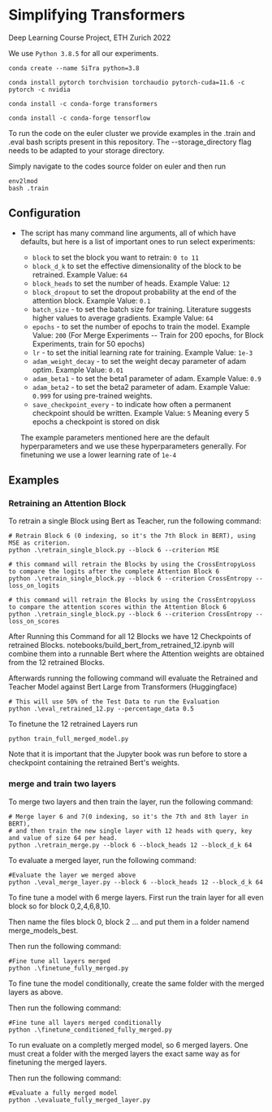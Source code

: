# Simplifying Transformers
Deep Learning Course Project, ETH Zurich 2022


We use ```Python 3.8.5``` for all our experiments.

```shell
conda create --name SiTra python=3.8

conda install pytorch torchvision torchaudio pytorch-cuda=11.6 -c pytorch -c nvidia

conda install -c conda-forge transformers

conda install -c conda-forge tensorflow
```

To run the code on the euler cluster we provide examples in the .train and .eval bash scripts present in this repository.
The --storage_directory flag needs to be adapted to your storage directory.

Simply navigate to the codes source folder on euler and then run
```shell
env2lmod
bash .train
```

## Configuration

- The script has many command line arguments, all of which have defaults, but here is a list of important ones to run select experiments:
  - ```block``` to set the block you want to retrain: ```0 to 11```
  - ```block_d_k``` to set the effective dimensionality of the block to be retrained. Example Value: ```64```
  - ```block_heads``` to set the number of heads. Example Value: ```12```
  - ```block_dropout``` to set the dropout probability at the end of the attention block. Example Value: ```0.1```
  - ```batch_size``` - to set the batch size for training. Literature suggests higher values to average gradients. Example Value: ```64```
  - ```epochs``` - to set the number of epochs to train the model. Example Value: ```200``` (For Merge Experiments -- Train for 200 epochs, for Block Experiments, train for 50 epochs)
  - ```lr``` - to set the initial learning rate for training. Example Value: ```1e-3```
  - ```adam_weight_decay``` - to set the weight decay parameter of adam optim. Example Value: ```0.01```
  - ```adam_beta1``` - to set the beta1 parameter of adam. Example Value: ```0.9```
  - ```adam_beta2``` - to set the beta2 parameter of adam. Example Value: ```0.999``` for using pre-trained weights.
  - ```save_checkpoint_every``` - to indicate how often a permanent checkpoint should be written. Example Value: ```5``` Meaning every 5 epochs a checkpoint is stored on disk
  
  The example parameters mentioned here are the default hyperparameters and we use these hyperparameters generally. For finetuning we use a lower learning rate of ```1e-4```


## Examples

### Retraining an Attention Block

To retrain a single Block using Bert as Teacher, run the following command:

```shell
# Retrain Block 6 (0 indexing, so it's the 7th Block in BERT), using MSE as criterion.
python .\retrain_single_block.py --block 6 --criterion MSE

# this command will retrain the Blocks by using the CrossEntropyLoss to compare the logits after the complete Attention Block 6
python .\retrain_single_block.py --block 6 --criterion CrossEntropy --loss_on_logits

# this command will retrain the Blocks by using the CrossEntropyLoss to compare the attention scores within the Attention Block 6
python .\retrain_single_block.py --block 6 --criterion CrossEntropy --loss_on_scores
```

After Running this Command for all 12 Blocks we have 12 Checkpoints of retrained Blocks.
notebooks/build_bert_from_retrained_12.ipynb will combine them into a runnable Bert where the Attention weights are obtained from the 12 retrained Blocks.

Afterwards running the following command will evaluate the Retrained and Teacher Model against Bert Large from Transformers (Huggingface)

```shell
# This will use 50% of the Test Data to run the Evaluation
python .\eval_retrained_12.py --percentage_data 0.5
```

To finetune the 12 retrained Layers run
```shell
python train_full_merged_model.py
```

Note that it is important that the Jupyter book was run before to store a checkpoint containing the retrained Bert's weights.

### merge and train two layers

To merge two layers and then train the layer, run the following command:

```shell
# Merge layer 6 and 7(0 indexing, so it's the 7th and 8th layer in BERT), 
# and then train the new single layer with 12 heads with query, key and value of size 64 per head.
python .\retrain_merge.py --block 6 --block_heads 12 --block_d_k 64
```

To evaluate a merged layer, run the following command:

```shell
#Evaluate the layer we merged above
python .\eval_merge_layer.py --block 6 --block_heads 12 --block_d_k 64
```

To fine tune a model with 6 merge layers. First run the train layer for all even block so for block 0,2,4,6,8,10.

Then name the files block 0, block 2 ... and put them in a folder namend merge_models_best. 

Then run the following command:
```shell
#Fine tune all layers merged
python .\finetune_fully_merged.py
```

To fine tune the model conditionally, create the same folder with the merged layers as above.

Then run the following command:

```shell
#Fine tune all layers merged conditionally
python .\finetune_conditioned_fully_merged.py
```


To run evaluate on a completly merged model, so 6 merged layers. One must creat a folder with the merged layers the exact same way as for finetuning the merged layers.

Then run the following command:

```shell
#Evaluate a fully merged model
python .\evaluate_fully_merged_layer.py
```



